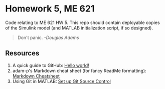 # Homework 5, ME 621
Code relating to ME 621 HW 5. This repo should contain deployable copies of the Simulink model (and MATLAB initialization script, if so designed).

> Don't panic. *-Douglas Adams*
## Resources
1. A quick guide to GitHub: [Hello world!](https://guides.github.com/activities/hello-world/)
2. adam-p's Markdown cheat sheet (for fancy ReadMe formatting): [Markdown Cheatsheet](https://github.com/adam-p/markdown-here/wiki/Markdown-Cheatsheet) 
3. Using Git in MATLAB: [Set up Git Source Control](https://www.mathworks.com/help/matlab/matlab_prog/set-up-git-source-control.html?requestedDomain=www.mathworks.com)
